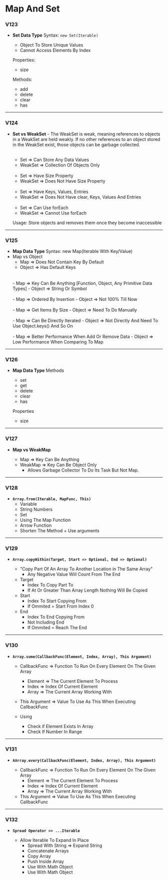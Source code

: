 # Map And Set

### V123

- **Set Data Type**
  Syntax: `new Set(Iterable)`

  - Object To Store Unique Values
  - Cannot Access Elements By Index

  Properties:

  - size

  Methods:

  - add
  - delete
  - clear
  - has

---

### V124

- **Set vs WeakSet** - The WeakSet is weak,
  meaning references to objects in a WeakSet are held weakly.
  If no other references to an object stored in the WeakSet exist,
  those objects can be garbage collected.
  <br>
  <br>

  - Set => Can Store Any Data Values
  - WeakSet => Collection Of Objects Only
    <br>
    <br>
  - Set => Have Size Property
  - WeakSet => Does Not Have Size Property
    <br>
    <br>
  - Set => Have Keys, Values, Entries
  - WeakSet => Does Not Have clear, Keys, Values And Entries
    <br>
    <br>
  - Set => Can Use forEach
  - WeakSet => Cannot Use forEach

  Usage: Store objects and removes them once they become inaccessible

---

### V125

- **Map Data Type**
  Syntax: new Map(Iterable With Key/Value)
- Map vs Object
   - Map => Does Not Contain Key By Default 
   - Object => Has Default Keys
  <br>
  <br> 
  - Map => Key Can Be Anything [Function, Object, Any Primitive Data Types]
  - Object => String Or Symbol
  <br>
  <br> 
  - Map => Ordered By Insertion 
  - Object => Not 100% Till Now
  <br>
  <br> 
  - Map => Get Items By Size 
  - Object => Need To Do Manually
  <br>
  <br> 
  - Map => Can Be Directly Iterated 
  - Object => Not Directly And Need To Use Object.keys() And So On
  <br>
  <br> 
  - Map => Better Performance When Add Or Remove Data 
  - Object => Low Performance When Comparing To Map

---

### V126

- **Map Data Type**
  Methods
    - set
    - get
    - delete
    - clear
    - has

  Properties
    - size
---

### V127

- **Map vs WeakMap**

  - Map     => Key Can Be Anything
  - WeakMap => Key Can Be Object Only
     -  Allows Garbage Collector To Do Its Task But Not Map.

---

### V128

- **`Array.from(Iterable, MapFunc, This)`**
    - Variable
    - String Numbers
    - Set
    - Using The Map Function
    - Arrow Function
    - Shorten The Method + Use arguments

---

### V129

- **`Array.copyWithin(Target, Start => Optional, End => Optional)`**
  
  - "Copy Part Of An Array To Another Location in The Same Array"
     - Any Negative Value Will Count From The End
  - Target
    - Index To Copy Part To
    - If At Or Greater Than Array Length Nothing Will Be Copied
  - Start
    - Index To Start Copying From
    - If Ommited = Start From Index 0
  - End
    - Index To End Copying From
    - Not Including End
    - If Ommited = Reach The End

---
### V130

- **`Array.some(CallbackFunc(Element, Index, Array), This Argument)`**
   - CallbackFunc => Function To Run On Every Element On The Given Array
       - Element => The Current Element To Process
       - Index => Index Of Current Element
       - Array => The Current Array Working With
  - This Argument => Value To Use As This When Executing CallbackFunc
  
  - Using
     - Check if Element Exists In Array
     - Check If Number In Range

---
### V131

- **`AArray.every(CallbackFunc(Element, Index, Array), This Argument)`**

  - CallbackFunc => Function To Run On Every Element On The Given Array
     - Element => The Current Element To Process
     - Index => Index Of Current Element
     - Array => The Current Array Working With
  - This Argument => Value To Use As This When Executing CallbackFunc

---
### V132

- **`Spread Operator => ...Iterable`**

  - Allow Iterable To Expand In Place
     -  Spread With String => Expand String
     -  Concatenate Arrays
     -  Copy Array
     -  Push Inside Array
     -  Use With Math Object
     -  Use With Math Object
